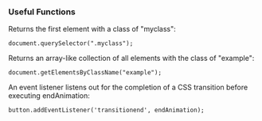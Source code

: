 ### Useful Functions

Returns the first element with a class of "myclass":
```
document.querySelector(".myclass");
```
Returns an array-like collection of all elements with the class of "example":
```
document.getElementsByClassName("example");
```
An event listener listens out for the completion of a CSS transition before executing endAnimation:
```
button.addEventListener('transitionend', endAnimation);
```
